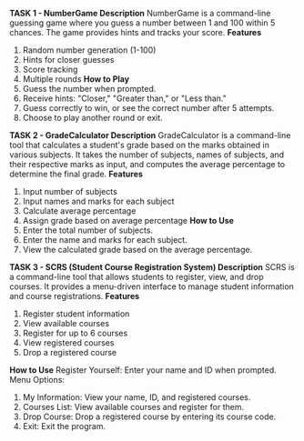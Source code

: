 **TASK 1 - NumberGame
Description**
NumberGame is a command-line guessing game where you guess a number between 1 and 100 within 5 chances. The game provides hints and tracks your score.
**Features**
1. Random number generation (1-100)
2. Hints for closer guesses
3. Score tracking
4. Multiple rounds
**How to Play**
1. Guess the number when prompted.
2. Receive hints: "Closer," "Greater than," or "Less than."
3. Guess correctly to win, or see the correct number after 5 attempts.
4. Choose to play another round or exit.

**TASK 2 - GradeCalculator
Description**
GradeCalculator is a command-line tool that calculates a student's grade based on the marks obtained in various subjects. It takes the number of subjects, names of subjects, and their respective marks as input, and computes the average percentage to determine the final grade.
**Features**
1. Input number of subjects
2. Input names and marks for each subject
3. Calculate average percentage
4. Assign grade based on average percentage
**How to Use**
1. Enter the total number of subjects.
2. Enter the name and marks for each subject.
3. View the calculated grade based on the average percentage.


**TASK 3 - SCRS (Student Course Registration System)
Description**
SCRS is a command-line tool that allows students to register, view, and drop courses. It provides a menu-driven interface to manage student information and course registrations.
**Features**
1. Register student information
2. View available courses
3. Register for up to 6 courses
4. View registered courses
5. Drop a registered course

**How to Use**
Register Yourself:
Enter your name and ID when prompted.
Menu Options:
1. My Information: View your name, ID, and registered courses.
2. Courses List: View available courses and register for them.
3. Drop Course: Drop a registered course by entering its course code.
4. Exit: Exit the program.
